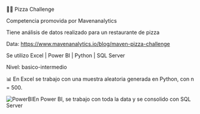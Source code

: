 🍕🍕 Pizza Challenge 

Competencia promovida por Mavenanalytics

Tiene análisis de datos realizado para un restaurante de pizza

Data: https://www.mavenanalytics.io/blog/maven-pizza-challenge 



Se utilizo Excel | Power BI | Python | SQL Server

Nivel: basico-intermedio

📊 En Excel se trabajo con una muestra aleatoria generada en Python, con n =  500.





![PowerBI](https://user-images.githubusercontent.com/82233779/203394674-b71bd963-8ebe-412a-9b26-dae6af54bf1d.PNG)En Power BI, se trabajo con toda la data y se consolido con SQL Server
